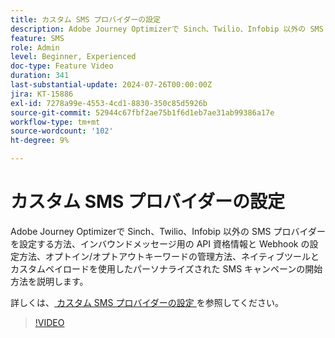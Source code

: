 ```yaml
---
title: カスタム SMS プロバイダーの設定
description: Adobe Journey Optimizerで Sinch、Twilio、Infobip 以外の SMS プロバイダーを設定する方法、インバウンドメッセージ用の API 資格情報と Webhook の設定方法、オプトイン/オプトアウトキーワードの管理方法、ネイティブツールとカスタムペイロードを使用したパーソナライズされた SMS キャンペーンの開始方法を説明します。
feature: SMS
role: Admin
level: Beginner, Experienced
doc-type: Feature Video
duration: 341
last-substantial-update: 2024-07-26T00:00:00Z
jira: KT-15886
exl-id: 7278a99e-4553-4cd1-8830-350c85d5926b
source-git-commit: 52944c67fbf2ae75b1f6d1eb7ae31ab99386a17e
workflow-type: tm+mt
source-wordcount: '102'
ht-degree: 9%

---
```


# カスタム SMS プロバイダーの設定

Adobe Journey Optimizerで Sinch、Twilio、Infobip 以外の SMS プロバイダーを設定する方法、インバウンドメッセージ用の API 資格情報と Webhook の設定方法、オプトイン/オプトアウトキーワードの管理方法、ネイティブツールとカスタムペイロードを使用したパーソナライズされた SMS キャンペーンの開始方法を説明します。

詳しくは、[ カスタム SMS プロバイダーの設定 ](https://experienceleague.adobe.com/en/docs/journey-optimizer/using/channels/sms/configure-sms/sms-configuration-custom) を参照してください。

>[!VIDEO](https://video.tv.adobe.com/v/3431625/?learn=on&enablevpops)
